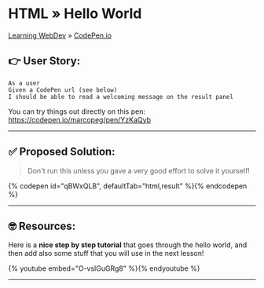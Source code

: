 # HTML » Hello World

[Learning WebDev](../../../README.md) » [CodePen.io](../README.md)

## 👉 User Story:

```
As a user
Given a CodePen url (see below)
I should be able to read a welcoming message on the result panel
```

You can try things out directly on this pen:  
https://codepen.io/marcopeg/pen/YzKaQyb

---

## ✅ Proposed Solution:

> Don't run this unless you gave a very good effort to solve it yourself!

{% codepen id="qBWxQLB", defaultTab="html,result" %}{% endcodepen %}

---

## 🤓 Resources:

Here is a **nice step by step tutorial** that goes through the hello world, and then add also
some stuff that you will use in the next lesson!

{% youtube embed="O-vslGuGRg8" %}{% endyoutube %}

---
